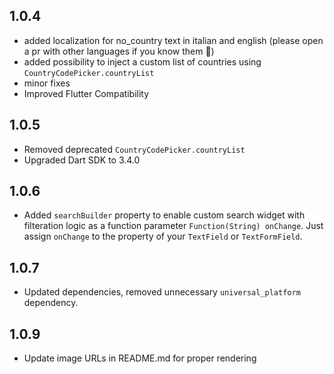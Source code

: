 ## 1.0.4

- added localization for no_country text in italian and english (please open a pr with other languages if you know them 🙏)
- added possibility to inject a custom list of countries using `CountryCodePicker.countryList`
- minor fixes
- Improved Flutter Compatibility

## 1.0.5

- Removed deprecated `CountryCodePicker.countryList`
- Upgraded Dart SDK to 3.4.0

## 1.0.6

- Added `searchBuilder` property to enable custom search widget with filteration logic as a function parameter `Function(String) onChange`. Just assign `onChange` to the property of your `TextField` or `TextFormField`.

## 1.0.7

- Updated dependencies, removed unnecessary `universal_platform` dependency.

## 1.0.9
- Update image URLs in README.md for proper rendering